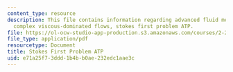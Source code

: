 ```yaml
---
content_type: resource
description: This file contains information regarding advanced fluid mechanics, more
  complex viscous-dominated flows, stokes first problem ATP.
file: https://ol-ocw-studio-app-production.s3.amazonaws.com/courses/2-25-advanced-fluid-mechanics-fall-2013/e71a25f73ddd1b4bb0ae232edc1aae3c_MIT2_25F13_ProblemStokes1.pdf
file_type: application/pdf
resourcetype: Document
title: Stokes First Problem ATP
uid: e71a25f7-3ddd-1b4b-b0ae-232edc1aae3c
---
```

